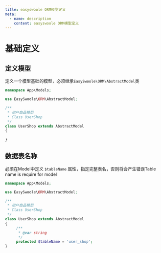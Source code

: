 ```yaml
---
title: easyswoole ORM模型定义
meta:
  - name: description
    content: easyswoole ORM模型定义
---
```


# 基础定义

## 定义模型
定义一个模型基础的模型，必须继承```EasySwoole\ORM\AbstractModel```类
```php
namespace App\Models;

use EasySwoole\ORM\AbstractModel;

/**
 * 用户商品模型
 * Class UserShop
 */
class UserShop extends AbstractModel
{
    
}
```

## 数据表名称
必须在Model中定义 ```$tableName``` 属性，指定完整表名，否则将会产生错误Table name is require for model
```php
namespace App\Models;

use EasySwoole\ORM\AbstractModel;

/**
 * 用户商品模型
 * Class UserShop
 */
class UserShop extends AbstractModel
{
     /**
      * @var string 
      */
     protected $tableName = 'user_shop';
}
```
